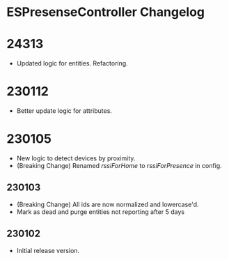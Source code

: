 # ESPresenseController Changelog

# 24313

* Updated logic for entities. Refactoring.

# 230112

* Better update logic for attributes.

# 230105

* New logic to detect devices by proximity.
* (Breaking Change) Renamed *rssiForHome* to *rssiForPresence* in config.

## 230103

* (Breaking Change) All ids are now normalized and lowercase'd.
* Mark as dead and purge entities not reporting after 5 days

## 230102

* Initial release version.